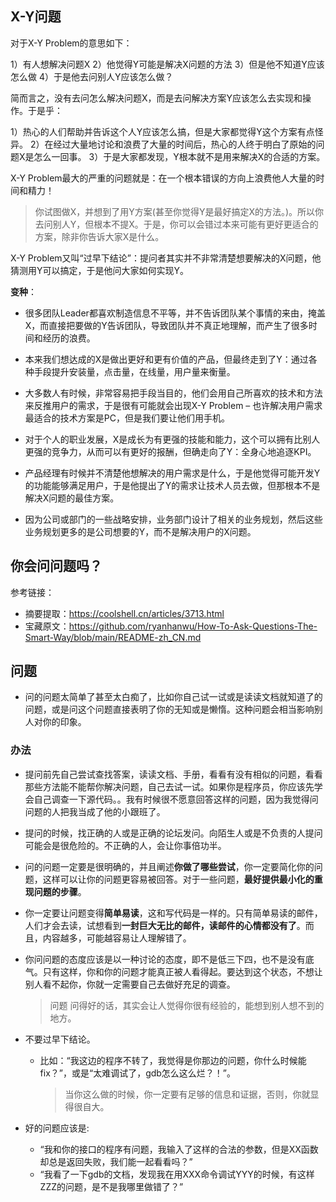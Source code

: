 

## X-Y问题

对于X-Y Problem的意思如下：

1）有人想解决问题X
2）他觉得Y可能是解决X问题的方法
3）但是他不知道Y应该怎么做
4）于是他去问别人Y应该怎么做？

简而言之，没有去问怎么解决问题X，而是去问解决方案Y应该怎么去实现和操作。于是乎：

1）热心的人们帮助并告诉这个人Y应该怎么搞，但是大家都觉得Y这个方案有点怪异。
2）在经过大量地讨论和浪费了大量的时间后，热心的人终于明白了原始的问题X是怎么一回事。
3）于是大家都发现，Y根本就不是用来解决X的合适的方案。

X-Y Problem最大的严重的问题就是：在一个根本错误的方向上浪费他人大量的时间和精力！


>你试图做X，并想到了用Y方案(甚至你觉得Y是最好搞定X的方法。)。所以你去问别人Y，但根本不提X。于是，你可以会错过本来可能有更好更适合的方案，除非你告诉大家X是什么。


X-Y Problem又叫“过早下结论”：提问者其实并不非常清楚想要解决的X问题，他猜测用Y可以搞定，于是他问大家如何实现Y。


**变种**：

- 很多团队Leader都喜欢制造信息不平等，并不告诉团队某个事情的来由，掩盖X，而直接把要做的Y告诉团队，导致团队并不真正地理解，而产生了很多时间和经历的浪费。


- 本来我们想达成的X是做出更好和更有价值的产品，但最终走到了Y：通过各种手段提升安装量，点击量，在线量，用户量来衡量。
- 大多数人有时候，非常容易把手段当目的，他们会用自己所喜欢的技术和方法来反推用户的需求，于是很有可能就会出现X-Y Problem – 也许解决用户需求最适合的技术方案是PC，但是我们要让他们用手机。

- 对于个人的职业发展，X是成长为有更强的技能和能力，这个可以拥有比别人更强的竞争力，从而可以有更好的报酬，但确走向了Y：全身心地追逐KPI。


- 产品经理有时候并不清楚他想解决的用户需求是什么，于是他觉得可能开发Y的功能能够满足用户，于是他提出了Y的需求让技术人员去做，但那根本不是解决X问题的最佳方案。


- 因为公司或部门的一些战略安排，业务部门设计了相关的业务规划，然后这些业务规划更多的是公司想要的Y，而不是解决用户的X问题。


## 你会问问题吗？
参考链接： 
- 摘要提取：https://coolshell.cn/articles/3713.html
- 宝藏原文：https://github.com/ryanhanwu/How-To-Ask-Questions-The-Smart-Way/blob/main/README-zh_CN.md


## 问题

- 问的问题太简单了甚至太白痴了，比如你自己试一试或是读读文档就知道了的问题，或是问这个问题直接表明了你的无知或是懒惰。这种问题会相当影响别人对你的印象。



### 办法

- 提问前先自己尝试查找答案，读读文档、手册，看看有没有相似的问题，看看那些方法能不能帮你解决问题，自己去试一试。如果你是程序员，你应该先学会自己调查一下源代码。。我有时候很不愿意回答这样的问题，因为我觉得问问题的人把我当成了他的小跟班了。
- 提问的时候，找正确的人或是正确的论坛发问。向陌生人或是不负责的人提问可能会是很危险的。不正确的人，会让你事倍功半。
- 问的问题一定要是很明确的，并且阐述**你做了哪些尝试**，你一定要简化你的问题，这样可以让你的问题更容易被回答。对于一些问题，**最好提供最小化的重现问题的步骤**。
- 你一定要让问题变得**简单易读**，这和写代码是一样的。只有简单易读的邮件，人们才会去读，试想看到**一封巨大无比的邮件，读邮件的心情都没有了**。而且，内容越多，可能越容易让人理解错了。

- 你问问题的态度应该是以一种讨论的态度，即不是低三下四，也不是没有底气。只有这样，你和你的问题才能真正被人看得起。要达到这个状态，不想让别人看不起你，你就一定需要自己去做好充足的调查。
  >问题 问得好的话，其实会让人觉得你很有经验的，能想到别人想不到的地方。

- 不要过早下结论。
  - 比如：“我这边的程序不转了，我觉得是你那边的问题，你什么时候能fix？”，或是“太难调试了，gdb怎么这么烂？！”。
    >当你这么做的时候，你一定要有足够的信息和证据，否则，你就显得很自大。
- 好的问题应该是:
  - “我和你的接口的程序有问题，我输入了这样的合法的参数，但是XX函数却总是返回失败，我们能一起看看吗？”
  - “我看了一下gdb的文档，发现我在用XXX命令调试YYY的时候，有这样ZZZ的问题，是不是我哪里做错了？”